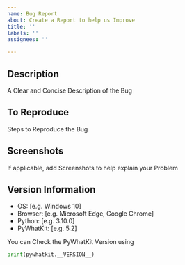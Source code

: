 ```yaml
---
name: Bug Report
about: Create a Report to help us Improve
title: ''
labels: ''
assignees: ''

---
```


## Description

A Clear and Concise Description of the Bug

## To Reproduce

Steps to Reproduce the Bug

## Screenshots

If applicable, add Screenshots to help explain your Problem

## Version Information

- OS: [e.g. Windows 10]
- Browser: [e.g. Microsoft Edge, Google Chrome]
- Python: [e.g. 3.10.0]
- PyWhatKit: [e.g. 5.2]

You can Check the PyWhatKit Version using

```py
print(pywhatkit.__VERSION__)
```
